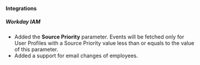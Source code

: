 
#### Integrations
##### Workday IAM
- Added the **Source Priority** parameter. Events will be fetched only for User Profiles with a Source Priority value less than or equals to the value of this parameter.
- Added a support for email changes of employees.
